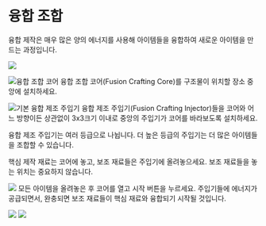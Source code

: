 # 융합 조합
융합 제작은 매우 많은 양의 에너지를 사용해 아이템들을 융합하여 새로운 아이템을 만드는 과정입니다.

![](setup.png)

![융합 조합 코어](item:draconicevolution:fusion\_crafting\_core)
융합 조합 코어(Fusion Crafting Core)를 구조물이 위치할 장소 중앙에 설치하세요.

![기본 융합 제조 주입기](item:draconicevolution:crafting_injector)
융합 제조 주입기(Fusion Crafting Injector)들을 코어와 어느 방향이든 상관없이 3x3크기 이내로 중앙의 주입기가 코어를 바라보도록 설치하세요.

융합 제조 주입기는 여러 등급으로 나뉩니다. 더 높은 등급의 주입기는 더 많은 아이템들을 조합할 수 있습니다.

핵심 제작 재료는 코어에 놓고, 보조 재료들은 주입기에 올려놓으세요. 보조 재료들을 놓는 위치는 중요하지 않습니다.

![](gui.png)
모든 아이템을 올려놓은 후 코어를 열고 시작 버튼을 누르세요. 주입기들에 에너지가 공급되면서, 완충되면 보조 재료들이 핵심 재료와 융합되기 시작될 것입니다.

![](crafting1.png)
![](crafting2.png)
